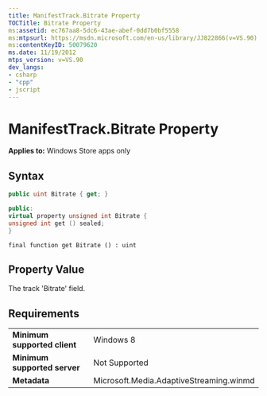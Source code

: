 ```yaml
---
title: ManifestTrack.Bitrate Property
TOCTitle: Bitrate Property
ms:assetid: ec767aa8-5dc6-43ae-abef-0dd7b0bf5558
ms:mtpsurl: https://msdn.microsoft.com/en-us/library/JJ822866(v=VS.90)
ms:contentKeyID: 50079620
ms.date: 11/19/2012
mtps_version: v=VS.90
dev_langs:
- csharp
- "cpp"
- jscript
---
```


# ManifestTrack.Bitrate Property

**Applies to:** Windows Store apps only

## Syntax

```csharp
public uint Bitrate { get; }
```

```cpp
public:
virtual property unsigned int Bitrate {
unsigned int get () sealed;
}
```

```jscript
final function get Bitrate () : uint
```

## Property Value

The track 'Bitrate' field.

## Requirements

|||
|--- |--- |
|**Minimum supported client**|Windows 8|
|**Minimum supported server**|Not Supported|
|**Metadata**|Microsoft.Media.AdaptiveStreaming.winmd|

